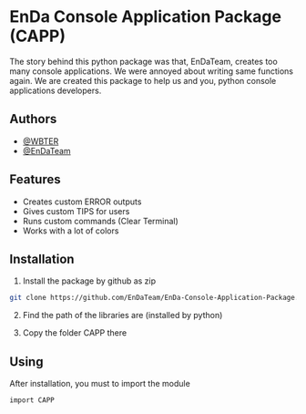 # EnDa Console Application Package (CAPP)
The story behind this python package was that, EnDaTeam, creates too many console applications. We were annoyed about writing same functions again. We are created this package to help us and you, python console applications developers.



## Authors

- [@WBTER](https://www.github.com/WBTER)
- [@EnDaTeam](https://www.github.com/EnDaTeam)


## Features

- Creates custom ERROR outputs
- Gives custom TIPS for users
- Runs custom commands (Clear Terminal)
- Works with a lot of colors


## Installation

1) Install the package by github as zip

```bash
git clone https://github.com/EnDaTeam/EnDa-Console-Application-Package.git
```
    
2) Find the path of the libraries are (installed by python)

3) Copy the folder CAPP there


## Using

After installation, you must to import the module

```bash
import CAPP
```

